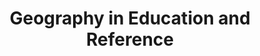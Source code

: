 ---
layout: category
category: geography
title: Geography in Education and Reference
description: Geography is the study of the Earth's surface, including its physical features, climate, and populations.
permalink: /geography/
---